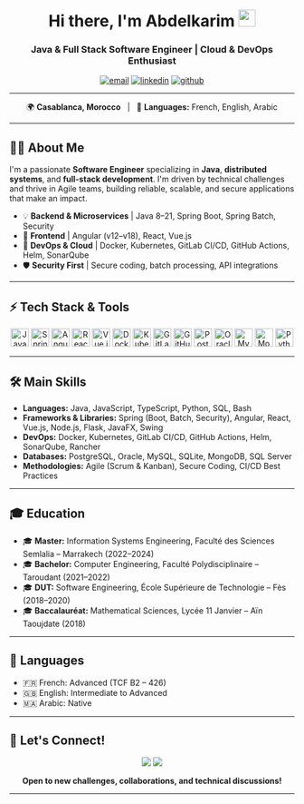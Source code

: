 <!-- Profile README for Abdelkarim EL BOUROUMI | github.com/ELBOUROUMIABDELKARIM -->

<h1 align="center">Hi there, I'm Abdelkarim <img src="https://raw.githubusercontent.com/ELBOUROUMIABDELKARIM/ELBOUROUMIABDELKARIM/main/assets/wave.gif" width="30"/></h1>
<h3 align="center">Java & Full Stack Software Engineer | Cloud & DevOps Enthusiast</h3>
<p align="center">
  <a href="mailto:abdelkarimelbouroumi@gmail.com"><img src="https://img.shields.io/badge/Email-abdelkarimelbouroumi@gmail.com-red?style=flat&logo=gmail" alt="email"/></a>
  <a href="https://linkedin.com/in/abdelkarim-elbouroumi"><img src="https://img.shields.io/badge/LinkedIn-Connect-blue?style=flat&logo=linkedin" alt="linkedin" /></a>
  <a href="https://github.com/ELBOUROUMIABDELKARIM"><img src="https://img.shields.io/badge/GitHub-Profile-black?logo=github&style=flat" alt="github" /></a>
</p>

---

<p align="center">
🌍 <b>Casablanca, Morocco</b> &nbsp; | &nbsp; 💬 <b>Languages:</b> French, English, Arabic
</p>

---

## 👨‍💻 About Me

I'm a passionate **Software Engineer** specializing in **Java**, **distributed systems**, and **full-stack development**. I'm driven by technical challenges and thrive in Agile teams, building reliable, scalable, and secure applications that make an impact.

- 💡 **Backend & Microservices** | Java 8–21, Spring Boot, Spring Batch, Security
- 🎨 **Frontend** | Angular (v12–v18), React, Vue.js
- 🚀 **DevOps & Cloud** | Docker, Kubernetes, GitLab CI/CD, GitHub Actions, Helm, SonarQube
- 🛡️ **Security First** | Secure coding, batch processing, API integrations

---

## ⚡ Tech Stack & Tools

<p align="center">
  <img src="https://cdn.jsdelivr.net/gh/devicons/devicon/icons/java/java-original.svg" height="32" alt="Java"/>
  <img src="https://cdn.jsdelivr.net/gh/devicons/devicon/icons/spring/spring-original.svg" height="32" alt="Spring"/>
  <img src="https://cdn.jsdelivr.net/gh/devicons/devicon/icons/angularjs/angularjs-plain.svg" height="32" alt="Angular"/>
  <img src="https://cdn.jsdelivr.net/gh/devicons/devicon/icons/react/react-original.svg" height="32" alt="React"/>
  <img src="https://cdn.jsdelivr.net/gh/devicons/devicon/icons/vuejs/vuejs-original.svg" height="32" alt="Vue.js"/>
  <img src="https://cdn.jsdelivr.net/gh/devicons/devicon/icons/docker/docker-original.svg" height="32" alt="Docker"/>
  <img src="https://cdn.jsdelivr.net/gh/devicons/devicon/icons/kubernetes/kubernetes-plain.svg" height="32" alt="Kubernetes"/>
  <img src="https://cdn.jsdelivr.net/gh/devicons/devicon/icons/gitlab/gitlab-original.svg" height="32" alt="GitLab"/>
  <img src="https://cdn.jsdelivr.net/gh/devicons/devicon/icons/github/github-original.svg" height="32" alt="GitHub"/>
  <img src="https://cdn.jsdelivr.net/gh/devicons/devicon/icons/postgresql/postgresql-original.svg" height="32" alt="PostgreSQL"/>
  <img src="https://cdn.jsdelivr.net/gh/devicons/devicon/icons/oracle/oracle-original.svg" height="32" alt="Oracle DB"/>
  <img src="https://cdn.jsdelivr.net/gh/devicons/devicon/icons/mysql/mysql-original.svg" height="32" alt="MySQL"/>
  <img src="https://cdn.jsdelivr.net/gh/devicons/devicon/icons/mongodb/mongodb-original.svg" height="32" alt="MongoDB"/>
  <img src="https://cdn.jsdelivr.net/gh/devicons/devicon/icons/python/python-original.svg" height="32" alt="Python"/>
</p>

---

## 🛠️ Main Skills

- **Languages:** Java, JavaScript, TypeScript, Python, SQL, Bash
- **Frameworks & Libraries:** Spring (Boot, Batch, Security), Angular, React, Vue.js, Node.js, Flask, JavaFX, Swing
- **DevOps:** Docker, Kubernetes, GitLab CI/CD, GitHub Actions, Helm, SonarQube, Rancher
- **Databases:** PostgreSQL, Oracle, MySQL, SQLite, MongoDB, SQL Server
- **Methodologies:** Agile (Scrum & Kanban), Secure Coding, CI/CD Best Practices

---

## 🎓 Education

- 🎓 **Master:** Information Systems Engineering, Faculté des Sciences Semlalia – Marrakech (2022–2024)
- 🎓 **Bachelor:** Computer Engineering, Faculté Polydisciplinaire – Taroudant (2021–2022)
- 🎓 **DUT:** Software Engineering, École Supérieure de Technologie – Fès (2018–2020)
- 🎓 **Baccalauréat:** Mathematical Sciences, Lycée 11 Janvier – Aïn Taoujdate (2018)

---

## 💬 Languages

- 🇫🇷 French: Advanced (TCF B2 – 426)
- 🇬🇧 English: Intermediate to Advanced
- 🇲🇦 Arabic: Native

---

## 🤝 Let's Connect!

<p align="center">
  <a href="mailto:abdelkarimelbouroumi@gmail.com"><img src="https://img.shields.io/badge/Email-abdelkarimelbouroumi@gmail.com-red?style=flat&logo=gmail" /></a>
  <a href="https://linkedin.com/in/abdelkarim-elbouroumi"><img src="https://img.shields.io/badge/LinkedIn-Connect-blue?style=flat&logo=linkedin" /></a>
</p>

<p align="center"><b>Open to new challenges, collaborations, and technical discussions!</b></p>

---

<!--
✨ Security-minded | ⚡ Microservices enthusiast | 🛠️ Full-Stack Developer | 🚀 Ready for impactful projects
-->
